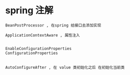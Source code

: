 
# spring 注解
    
    BeanPostProcessor , 在spring 给接口去添加实现
    
    ApplicationContextAware , 属性注入
    
    
    EnableConfigurationProperties
    ConfigurationProperties
    
    
    AutoConfigureAfter , 在 value 类初始化之后 在初始化当前类

